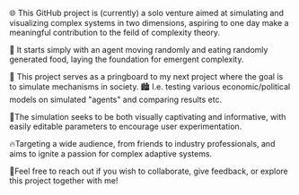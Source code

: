 🌐 This GitHub project is (currently) a solo venture aimed at simulating and visualizing complex systems in two dimensions, 
aspiring to one day make a meaningful contribution to the feild of complexity theory.  

🌱 It starts simply with an agent moving randomly and eating randomly generated food, laying the foundation for emergent complexity.

👥 This project serves as a pringboard to my next project where the goal is to simulate mechanisms in society. 
🏙️ I.e. testing various economic/political models on simulated "agents" and comparing results etc.

🎨The simulation seeks to be both visually captivating and informative, 
with easily editable parameters to encourage user experimentation. 

🔥Targeting a wide audience, from friends to industry professionals, 
and aims to ignite a passion for complex adaptive systems.

🤝Feel free to reach out if you wish to collaborate, give feedback, or explore this project together with me! 
